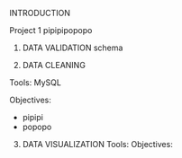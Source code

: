INTRODUCTION

Project 1
pipipipopopo

1) DATA VALIDATION
schema
   
2) DATA CLEANING 

Tools: MySQL

Objectives: 
  - pipipi
  - popopo

3) DATA VISUALIZATION
Tools:
Objectives:
